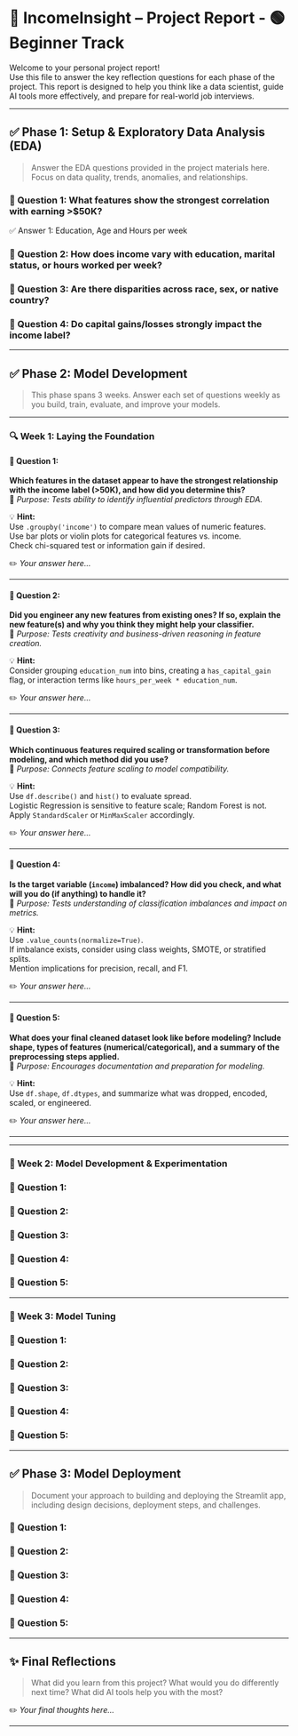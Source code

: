# 📄 IncomeInsight – Project Report - 🟢 **Beginner Track**

Welcome to your personal project report!  
Use this file to answer the key reflection questions for each phase of the project. This report is designed to help you think like a data scientist, guide AI tools more effectively, and prepare for real-world job interviews.

---

## ✅ Phase 1: Setup & Exploratory Data Analysis (EDA)

> Answer the EDA questions provided in the project materials here. Focus on data quality, trends, anomalies, and relationships.

### 🔑 Question 1: What features show the strongest correlation with earning >$50K?
✅ Answer 1: Education, Age and Hours per week


### 🔑 Question 2: How does income vary with education, marital status, or hours worked per week?

### 🔑 Question 3: Are there disparities across race, sex, or native country?

### 🔑 Question 4: Do capital gains/losses strongly impact the income label?

---

## ✅ Phase 2: Model Development

> This phase spans 3 weeks. Answer each set of questions weekly as you build, train, evaluate, and improve your models.

---

### 🔍 Week 1: Laying the Foundation

#### 🔑 Question 1:
**Which features in the dataset appear to have the strongest relationship with the income label (>50K), and how did you determine this?**  
🎯 *Purpose: Tests ability to identify influential predictors through EDA.*

💡 **Hint:**  
Use `.groupby('income')` to compare mean values of numeric features.  
Use bar plots or violin plots for categorical features vs. income.  
Check chi-squared test or information gain if desired.

✏️ *Your answer here...*

---

#### 🔑 Question 2:
**Did you engineer any new features from existing ones? If so, explain the new feature(s) and why you think they might help your classifier.**  
🎯 *Purpose: Tests creativity and business-driven reasoning in feature creation.*

💡 **Hint:**  
Consider grouping `education_num` into bins, creating a `has_capital_gain` flag, or interaction terms like `hours_per_week * education_num`.

✏️ *Your answer here...*

---

#### 🔑 Question 3:
**Which continuous features required scaling or transformation before modeling, and which method did you use?**  
🎯 *Purpose: Connects feature scaling to model compatibility.*

💡 **Hint:**  
Use `df.describe()` and `hist()` to evaluate spread.  
Logistic Regression is sensitive to feature scale; Random Forest is not.  
Apply `StandardScaler` or `MinMaxScaler` accordingly.

✏️ *Your answer here...*

---

#### 🔑 Question 4:
**Is the target variable (`income`) imbalanced? How did you check, and what will you do (if anything) to handle it?**  
🎯 *Purpose: Tests understanding of classification imbalances and impact on metrics.*

💡 **Hint:**  
Use `.value_counts(normalize=True)`.  
If imbalance exists, consider using class weights, SMOTE, or stratified splits.  
Mention implications for precision, recall, and F1.

✏️ *Your answer here...*

---

#### 🔑 Question 5:
**What does your final cleaned dataset look like before modeling? Include shape, types of features (numerical/categorical), and a summary of the preprocessing steps applied.**  
🎯 *Purpose: Encourages documentation and preparation for modeling.*

💡 **Hint:**  
Use `df.shape`, `df.dtypes`, and summarize what was dropped, encoded, scaled, or engineered.

✏️ *Your answer here...*

---


---

### 📆 Week 2: Model Development & Experimentation

### 🔑 Question 1:

### 🔑 Question 2:

### 🔑 Question 3:

### 🔑 Question 4:

### 🔑 Question 5:

---

### 📆 Week 3: Model Tuning

### 🔑 Question 1:

### 🔑 Question 2:

### 🔑 Question 3:

### 🔑 Question 4:

### 🔑 Question 5:

---

## ✅ Phase 3: Model Deployment

> Document your approach to building and deploying the Streamlit app, including design decisions, deployment steps, and challenges.

### 🔑 Question 1:

### 🔑 Question 2:

### 🔑 Question 3:

### 🔑 Question 4:

### 🔑 Question 5:

---

## ✨ Final Reflections

> What did you learn from this project? What would you do differently next time? What did AI tools help you with the most?

✏️ *Your final thoughts here...*

---
